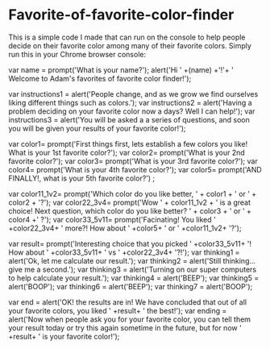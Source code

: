 # Favorite-of-favorite-color-finder
This is a simple code I made that can run on the console to help people decide on their favorite color among many of their favorite colors.
Simply run this in your Chrome browser console:


var name = prompt('What is your name?'); alert('Hi ' +(name) +'!'+ ' Welcome to Adam\'s favorites of favorite color finder!');

var instructions1 = alert('People change, and as we grow we find ourselves liking different things such as colors.');
var instructions2 = alert('Having a problem deciding on your favorite color now a days? Well I can help!');
var instructions3 = alert('You will be asked a a series of questions, and soon you will be given your results of your favorite color!');

var color1= prompt('First things first, lets establish a few colors you like! What is your 1st favorite color?');
var color2= prompt('What is your 2nd favorite color?');
var color3= prompt('What is your 3rd favorite color?');
var color4= prompt('What is your 4th favorite color?');
var color5= prompt('AND FINALLY!, what is your 5th favorite color?') ;

var color11_1v2= prompt('Which color do you like better, ' + color1 + ' or ' + color2 + '?');
var color22_3v4= prompt('Wow ' + color11_1v2 + ' is a great choice! Next question, which color do you like better? ' + color3 + ' or ' + color4 +' ?');
var color33_5v11= prompt('Facinating! You liked ' +color22_3v4+ ' more?! How about ' +color5+ ' or ' +color11_1v2+ '?');

var result= prompt('Interesting choice that you picked ' +color33_5v11+ '! How about ' +color33_5v11+ ' vs ' +color22_3v4+ '?!');
var thinking1 = alert('Ok, let me calculate our result.');
var thinking2 = alert('Still thinking... give me a second.'); 
var thinking3 = alert('Turning on our super computers to help calculate your result.'); 
var thinking4 = alert('BEEP');
var thinking5 = alert('BOOP'); 
var thinking6 = alert('BEEP');
var thinking7 = alert('BOOP');

var end = alert('OK! the results are in! We have concluded that out of all your favorite colors, you liked ' +result+ ' the best!');
var ending = alert('Now when people ask you for your favorite color, you can tell them your result today or try this again sometime in the future, but for now ' +result+ ' is your favorite color!');
